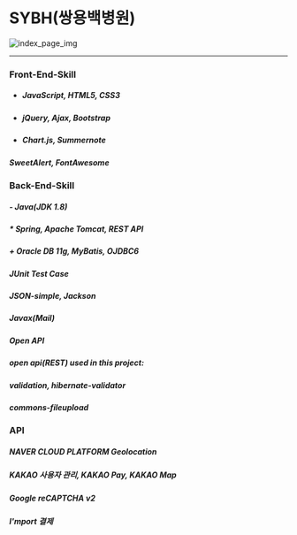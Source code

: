 # SYBH(쌍용백병원)
![index_page_img](https://user-images.githubusercontent.com/48780833/65881701-c175c600-e3ce-11e9-9dd5-cd16410c0da2.JPG)

---

### Front-End-Skill
- ##### JavaScript, HTML5, CSS3
* ##### jQuery, Ajax, Bootstrap
+ ##### Chart.js, Summernote
##### SweetAlert, FontAwesome

### Back-End-Skill
##### - Java(JDK 1.8)
##### * Spring, Apache Tomcat, REST API
##### + Oracle DB 11g, MyBatis, OJDBC6
##### JUnit Test Case
##### JSON-simple, Jackson
##### Javax(Mail)
##### Open API
##### open api(REST) used in this project:
##### validation, hibernate-validator
##### commons-fileupload

### API
##### NAVER CLOUD PLATFORM Geolocation
##### KAKAO 사용자 관리, KAKAO Pay, KAKAO Map
##### Google reCAPTCHA v2
##### I'mport 결제
